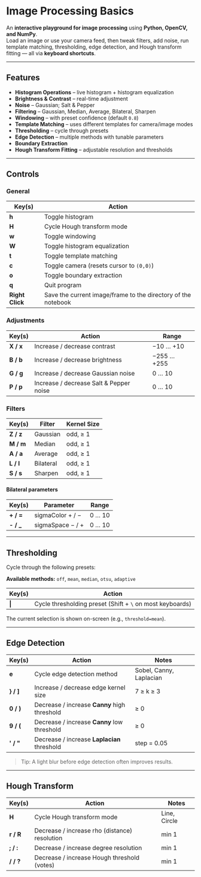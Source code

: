 # Image Processing Basics

An **interactive playground for image processing** using **Python, OpenCV, and NumPy**.  
Load an image or use your camera feed, then tweak filters, add noise, run template matching, thresholding, edge detection, and Hough transform fitting — all via **keyboard shortcuts**.

---

## Features

* **Histogram Operations** – live histogram + histogram equalization
* **Brightness & Contrast** – real-time adjustment
* **Noise** – Gaussian; Salt & Pepper
* **Filtering** – Gaussian, Median, Average, Bilateral, Sharpen
* **Windowing** – with preset confidence (default `0.8`)
* **Template Matching** – uses different templates for camera/image modes
* **Thresholding** – cycle through presets
* **Edge Detection** – multiple methods with tunable parameters
* **Boundary Extraction**
* **Hough Transform Fitting** – adjustable resolution and thresholds

---

## Controls

### General

| Key(s)      | Action                                   |
| ----------- | ---------------------------------------- |
| **h**       | Toggle histogram                         |
| **H**       | Cycle Hough transform mode               |
| **w**       | Toggle windowing                         |
| **W**       | Toggle histogram equalization            |
| **t**       | Toggle template matching                 |
| **c**       | Toggle camera (resets cursor to `(0,0)`) |
| **o**       | Toggle boundary extraction               |
| **q**       | Quit program                             |
| **Right Click** | Save the current image/frame to the directory of the notebook |

### Adjustments

| Key(s)    | Action                                  | Range       |
| --------- | --------------------------------------- | ----------- |
| **X / x** | Increase / decrease contrast            | −10 … +10   |
| **B / b** | Increase / decrease brightness          | −255 … +255 |
| **G / g** | Increase / decrease Gaussian noise      | 0 … 10      |
| **P / p** | Increase / decrease Salt & Pepper noise | 0 … 10      |

### Filters

| Key(s)    | Filter    | Kernel Size |
| --------- | --------- | ----------- |
| **Z / z** | Gaussian  | odd, ≥ 1    |
| **M / m** | Median    | odd, ≥ 1    |
| **A / a** | Average   | odd, ≥ 1    |
| **L / l** | Bilateral | odd, ≥ 1    |
| **S / s** | Sharpen   | odd, ≥ 1    |

#### Bilateral parameters

| Key(s)     | Parameter        | Range  |
| ---------- | ---------------- | ------ |
| **+ / =**  | sigmaColor + / − | 0 … 10 |
| **- / \_** | sigmaSpace − / + | 0 … 10 |

---

## Thresholding

Cycle through the following presets:

**Available methods:** `off`, `mean`, `median`, `otsu`, `adaptive`

| Key(s) | Action                                                    |
| ------ | --------------------------------------------------------- |
| **\|** | Cycle thresholding preset (Shift + `\` on most keyboards) |

The current selection is shown on-screen (e.g., `threshold=mean`).

---

## Edge Detection

| Key(s)    | Action                                       | Notes                  |
| --------- | -------------------------------------------- | ---------------------- |
| **e**     | Cycle edge detection method                  | Sobel, Canny, Laplacian|
| **} / ]** | Increase / decrease edge kernel size         | 7 ≥ k ≥ 3              |
| **0 / )** | Decrease / increase **Canny** high threshold | ≥ 0                    |
| **9 / (** | Decrease / increase **Canny** low threshold  | ≥ 0                    |
| **' / "** | Decrease / increase **Laplacian** threshold  | step = 0.05            |

> Tip: A light blur before edge detection often improves results.

---

## Hough Transform

| Key(s)    | Action                                        | Notes                |
| --------- | --------------------------------------------- | -------------------- |
| **H**     | Cycle Hough transform mode                    | Line, Circle         |
| **r / R** | Decrease / increase rho (distance) resolution | min 1                |
| **; / :** | Decrease / increase degree resolution         | min 1                |
| **/ / ?** | Decrease / increase Hough threshold (votes)   | min 1                |
